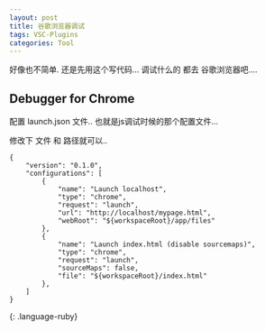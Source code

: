 ```yaml
---
layout: post
title: 谷歌浏览器调试
tags: VSC-Plugins
categories: Tool
---
```

好像也不简单. 
还是先用这个写代码... 调试什么的 都去 谷歌浏览器吧....




## Debugger for Chrome


配置  launch.json 文件..  也就是js调试时候的那个配置文件...


修改下  文件  和 路径就可以..


~~~
{
    "version": "0.1.0",
    "configurations": [
        {
            "name": "Launch localhost",
            "type": "chrome",
            "request": "launch",
            "url": "http://localhost/mypage.html",
            "webRoot": "${workspaceRoot}/app/files"
        },
        {
            "name": "Launch index.html (disable sourcemaps)",
            "type": "chrome",
            "request": "launch",
            "sourceMaps": false,
            "file": "${workspaceRoot}/index.html"
        },
    ]
}
~~~
{: .language-ruby}
